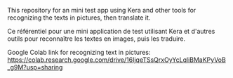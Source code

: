 This repository for an mini test app using Kera and other tools for recognizing the texts in pictures, then translate it.

Ce référentiel pour une mini application de test utilisant Kera et d'autres outils pour reconnaître les textes en images, puis les traduire.

Google Colab link for recognizing text in pictures: 
https://colab.research.google.com/drive/16IjqeTSsQrxOyYcLqliBMaKPyVoB_g9M?usp=sharing
